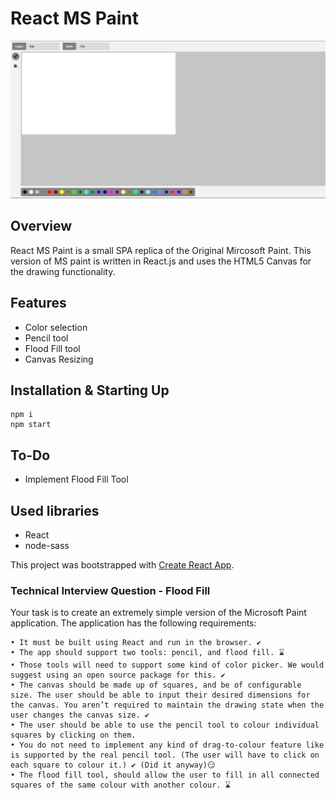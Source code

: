 # React MS Paint

![Screen Shot](./screenshot.png "Screeshot")

## Overview

React MS Paint is a small SPA replica of the Original Mircosoft Paint. This version of MS paint is written in React.js and uses the HTML5 Canvas for the drawing functionality.

## Features

- Color selection
- Pencil tool
- Flood Fill tool
- Canvas Resizing

## Installation & Starting Up

    npm i
    npm start

## To-Do

- Implement Flood Fill Tool

## Used libraries

- React
- node-sass

This project was bootstrapped with [Create React App](https://github.com/facebook/create-react-app).

### Technical Interview Question - Flood Fill

Your task is to create an extremely simple version of the Microsoft Paint application. The application has the following requirements:

    • It must be built using React and run in the browser. ✔️
    • The app should support two tools: pencil, and flood fill. ⌛
    • Those tools will need to support some kind of color picker. We would suggest using an open source package for this. ✔️
    • The canvas should be made up of squares, and be of configurable size. The user should be able to input their desired dimensions for the canvas. You aren’t required to maintain the drawing state when the user changes the canvas size. ✔️
    • The user should be able to use the pencil tool to colour individual squares by clicking on them.
    • You do not need to implement any kind of drag-to-colour feature like is supported by the real pencil tool. (The user will have to click on each square to colour it.) ✔️ (Did it anyway)😏
    • The flood fill tool, should allow the user to fill in all connected squares of the same colour with another colour. ⌛
